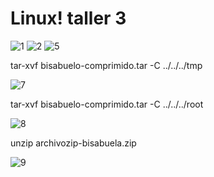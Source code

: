 # Linux! taller 3
![1](https://user-images.githubusercontent.com/91298191/157996495-852d719d-e683-461f-a665-2313ba672e61.png)
![2](https://user-images.githubusercontent.com/91298191/157996630-f5c2ed01-0c24-4453-af09-4508f2a42734.png)
![5](https://user-images.githubusercontent.com/91298191/158716618-bf999ca2-fae8-4a4c-a21f-96ac9fba64c4.png)

tar-xvf bisabuelo-comprimido.tar -C ../../../tmp

![7](https://user-images.githubusercontent.com/91298191/158721104-43eded60-1da6-452d-af66-ed74d727441f.png)


tar-xvf bisabuelo-comprimido.tar -C ../../../root

![8](https://user-images.githubusercontent.com/91298191/158722191-cbeccdc1-b548-4f38-9df0-b4177f1101ae.png)


unzip archivozip-bisabuela.zip 

![9](https://user-images.githubusercontent.com/91298191/158722944-311814b7-b7a3-48f7-9499-a01906b61c02.png)
